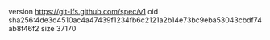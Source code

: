 version https://git-lfs.github.com/spec/v1
oid sha256:4de3d4510ac4a47439f1234fb6c2121a2b14e73bc9eba53043cbdf74ab8f46f2
size 37170
